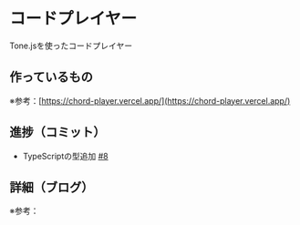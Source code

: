 # コードプレイヤー

Tone.jsを使ったコードプレイヤー

## 作っているもの

※参考：[https://chord-player.vercel.app/](https://chord-player.vercel.app/)

## 進捗（コミット）

- TypeScriptの型追加 [#8](https://github.com/ryo-i/next-app-started/issues/8)

## 詳細（ブログ）

※参考：[]()